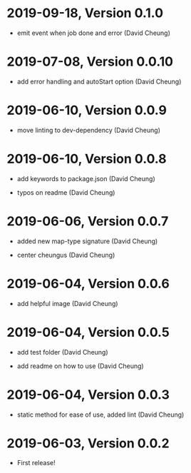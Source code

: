 2019-09-18, Version 0.1.0
=========================

 * emit event when job done and error (David Cheung)


2019-07-08, Version 0.0.10
==========================

 * add error handling and autoStart option (David Cheung)


2019-06-10, Version 0.0.9
=========================

 * move linting to dev-dependency (David Cheung)


2019-06-10, Version 0.0.8
=========================

 * add keywords to package.json (David Cheung)

 * typos on readme (David Cheung)


2019-06-06, Version 0.0.7
=========================

 * added new map-type signature (David Cheung)

 * center cheungus (David Cheung)


2019-06-04, Version 0.0.6
=========================

 * add helpful image (David Cheung)


2019-06-04, Version 0.0.5
=========================

 * add test folder (David Cheung)

 * add readme on how to use (David Cheung)


2019-06-04, Version 0.0.3
=========================

 * static method for ease of use, added lint (David Cheung)


2019-06-03, Version 0.0.2
=========================

 * First release!
